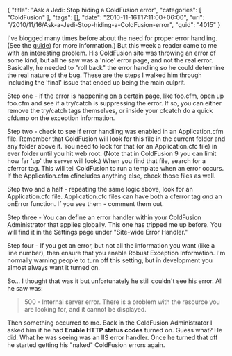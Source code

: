 {
	"title": "Ask a Jedi: Stop hiding a ColdFusion error",
	"categories": [
		"ColdFusion"
	],
	"tags": [],
	"date": "2010-11-16T17:11:00+06:00",
	"url": "/2010/11/16/Ask-a-Jedi-Stop-hiding-a-ColdFusion-error",
	"guid": "4015"
}

I've blogged many times before about the need for proper error handling. (See the <a href="http://www.raymondcamden.com/index.cfm/2007/12/5/The-Complete-Guide-to-Adding-Error-Handling-to-Your-ColdFusion-Application">guide</a>) for more information.) But this week a reader came to me with an interesting problem. His ColdFusion site was throwing an error of some kind, but all he saw was a 'nice' error page, and not the real error. Basically, he needed to "roll back" the error handling so he could determine the real nature of the bug. These are the steps I walked him through including the 'final' issue that ended up being the main culprit.
<!--more-->
Step one - if the error is happening on a certain page, like foo.cfm, open up foo.cfm and see if a try/catch is suppressing the error. If so, you can either remove the try/catch tags themselves, or inside your cfcatch do a quick cfdump on the exception information. 

Step two - check to see if error handling was enabled in an Application.cfm file. Remember that ColdFusion will look for this file in the current folder and any folder above it. You need to look for that (or an Application.cfc file) in ever folder until you hit web root. (Note that in ColdFusion 9 you can limit how far 'up' the server will look.) When you find that file, search for a cferror tag. This will tell ColdFusion to run a template when an error occurs. If the Application.cfm cfincludes anything else, check those files as well.

Step two and a half - repeating the same logic above, look for an Application.cfc file. Application.cfc files can have both a cferror tag <i>and</i> an onError function. If you see them - comment them out.

Step three - You can define an error handler within your ColdFusion Administrator that applies globally. This one has tripped me up before. You will find it in the Settings page under "Site-wide Error Handler."

Step four - If you get an error, but not all the information you want (like a line number), then ensure that you enable Robust Exception Information. I'm normally warning people to turn off this setting, but in development you almost always want it turned on.

So... I thought that was it but unfortunately he still couldn't see his error. All he saw was:

<blockquote>
500 - Internal server error.
There is a problem with the resource you are looking for, and it cannot be displayed.
</blockquote>

Then something occurred to me. Back in the ColdFusion Administrator I asked him if he had <b>Enable HTTP status codes</b> turned on. Guess what? He did. What he was seeing was an IIS error handler. Once he turned that off he started getting his "naked" ColdFusion errors again.